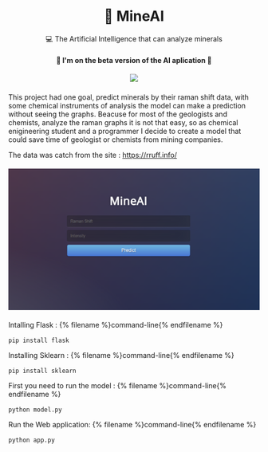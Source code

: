 <h1 align="center">
    <a>💎 MineAI</a>
</h1>
<p align="center">💻 The Artificial Intelligence that can analyze minerals </p>

<h4 align="center"> 
	🚧 I'm on the beta version of the AI aplication  🚧
	
</h4>
<h4 align="center"><img src="http://ForTheBadge.com/images/badges/made-with-python.svg"/> </h4>


<p>
	
This project had one goal, predict minerals by their raman shift data, with some chemical instruments of analysis the model can make a prediction without seeing
the graphs. Beacuse for most of the geologists and chemists, analyze the raman graphs it is not that easy, so as chemical enigineering student and a programmer I decide to create a model that could save time of geologist or chemists from mining companies. 


The data was catch from the site : https://rruff.info/

</p>
<h4 align="center"><img src="https://github.com/MarioChiaparini/ChemPy/blob/main/images/mineAIinterface.PNG"/> </h4>
<p> 
	Intalling Flask :
{% filename %}command-line{% endfilename %}
	
	pip install flask
</p>
<p>
	Installing Sklearn :
{% filename %}command-line{% endfilename %}
	
	pip install sklearn
</p>

<p>
	First you need to run the model :
{% filename %}command-line{% endfilename %}
	
	python model.py
</p>

<p>
	Run the Web application:
{% filename %}command-line{% endfilename %}
	
	python app.py
</p>


